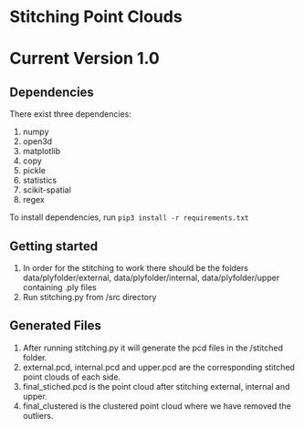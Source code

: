 # Stitching Point Clouds
# Current Version 1.0
## Dependencies
There exist three dependencies:

1. numpy
2. open3d
3. matplotlib
4. copy
5. pickle
6. statistics
7. scikit-spatial
8. regex

To install dependencies, run `pip3 install -r requirements.txt`

## Getting started

1. In order for the stitching to work there should be the folders data/plyfolder/external, data/plyfolder/internal, data/plyfolder/upper  containing .ply files 
2. Run stitching.py from /src directory 


## Generated Files

1. After running stitching.py  it will generate the pcd files in the /stitched folder.
2. external.pcd, internal.pcd and upper.pcd are the corresponding stitched point clouds of each side.
3. final_stiched.pcd is the point cloud after stitching external, internal and upper.
4. final_clustered is the clustered point cloud where we have removed the outliers.


